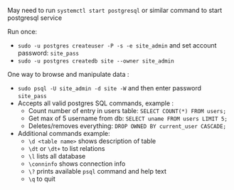 May need to run `systemctl start postgresql` or similar command to start postgresql service

Run once:

+ `sudo -u postgres createuser -P -s -e site_admin` and set account password: `site_pass`
+ `sudo -u postgres createdb site --owner site_admin`

One way to browse and manipulate data :

+ `sudo psql -U site_admin -d site -W` and then enter password `site_pass`
+ Accepts all valid postgres SQL commands, example :
    + Count number of entry in users table: `SELECT COUNT(*) FROM users;`
    + Get max of 5 username from db: `SELECT uname FROM users LIMIT 5;`
    + Deletes/removes everything: `DROP OWNED BY current_user CASCADE;`
+ Additional commands example:
    + `\d <table name>` shows description of table
    + `\dt` or `\dt+` to list relations
    + `\l` lists all database
    + `\conninfo` shows connection info
    + `\?` prints available `psql` command and help text
    + `\q` to quit